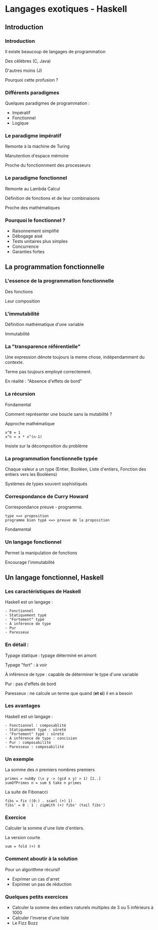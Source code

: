 # Langages exotiques - Haskell

## Introduction

### Introduction

Il existe beaucoup de langages de programmation

Des célèbres (C, Java)

D'autres moins (J)

Pourquoi cette profusion ?

### Différents paradigmes

Quelques paradigmes de programmation :

 - Impératif
 - Fonctionnel
 - Logique

### Le paradigme impératif

Remonte à la machine de Turing

Manutention d'espace mémoire

Proche du fonctionnment des processeurs

### Le paradigme fonctionnel

Remonte au Lambda Calcul

Définition de fonctions et de leur combinaisons

Proche des mathématiques

### Pourquoi le fonctionnel ?

- Raisonnement simplifié
- Débogage aisé
- Tests unitaires plus simples
- Concurrence
- Garanties fortes

## La programmation fonctionnelle

### L'essence de la programmation fonctionnelle

Des fonctions

Leur composition

### L'immutabilité

Définition mathématique d'une variable

Immutabilité

### La "transparence référentielle"

Une expression dénote toujours la meme chose, indépendamment du contexte.

Terme pas toujours employé correctement.

En réalité : "Absence d'effets de bord"

### La récursion

Fondamental

Comment représenter une boucle sans la mutabilité ?

Approche mathématique

    x^0 = 1
    x^n = x * x^(n-1)

Insiste sur la décomposition du problème

### La programmation fonctionnelle typée

Chaque valeur a un type (Entier, Booléen, Liste d'entiers, Fonction des
entiers vers les Booléens)

Systèmes de types souvent sophistiqués

### Correspondance de Curry Howard

Correspondance preuve - programme.

    type <=> proposition
    programme bien typé <=> preuve de la proposition

Fondamental

### Un langage fonctionnel

Permet la manipulation de fonctions

Encourage l'immutabilité

## Un langage fonctionnel, Haskell

### Les caractéristiques de Haskell

Haskell est un langage :

    - Fonctionnel
    - Statiquement typé
    - "Fortement" typé
    - À inférence de type
    - Pur
    - Paresseux

### En détail :

Typage statique : typage déterminé en amont

Typage "fort" : à voir

À inférence de type : capable de déterminer le type d'une variable

Pur : pas d'effets de bord

Paresseux : ne calcule un terme que quand (**et si**) il en a besoin

### Les avantages

Haskell est un langage :

    - Fonctionnel : composablité
    - Statiquement typé : sûreté
    - "Fortement" typé : sûreté
    - À inférence de type : concision
    - Pur : composabilité
    - Paresseux : composabilité


### Un exemple

La somme des *n* premiers nombres premiers

    primes = nubBy (\x y -> (gcd x y) > 1) [2..]
    sumOfPrimes n = sum $ take n primes

La suite de Fibonacci

    fibs = fix ((0:) . scanl (+) 1)
    fibs' = 0 : 1 : zipWith (+) fibs' (tail fibs')

### Exercice

Calculer la somme d'une liste d'entiers.

La version courte

    sum = fold (+) 0

### Comment aboutir à la solution

Pour un algorithme récursif

 - Exprimer un cas d'arret
 - Exprimer un pas de réduction

### Quelques petits exercices

- Calculer la somme des entiers naturels multiples de 3 ou 5 inférieurs à 1000
- Calculer l'inverse d'une liste
- Le Fizz Buzz
